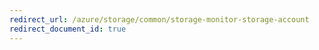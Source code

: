 ```yaml
---
redirect_url: /azure/storage/common/storage-monitor-storage-account
redirect_document_id: true
---
```

